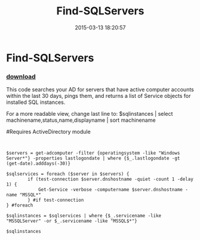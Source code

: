 ﻿---
pid:            5785
poster:         jgrote
title:          Find-SQLServers
date:           2015-03-13 18:20:57
format:         posh
parent:         0
parent:         0

---

# Find-SQLServers

### [download](5785.ps1)

This code searches your AD for servers that have active computer accounts within the last 30 days, pings them, and returns a list of Service objects for installed SQL instances.

For a more readable view, change last line to:
$sqlinstances | select machinename,status,name,displayname | sort machinename

#Requires ActiveDirectory module

```posh


$servers = get-adcomputer -filter {operatingsystem -like "Windows Server*"} -properties lastlogondate | where {$_.lastlogondate -gt (get-date).adddays(-30)}

$sqlservices = foreach ($server in $servers) {
        if (test-connection $server.dnshostname -quiet -count 1 -delay 1) {
            Get-Service -verbose -computername $server.dnshostname -name "MSSQL*"
        } #if test-connection
} #foreach

$sqlinstances = $sqlservices | where {$_.servicename -like "MSSQLServer" -or $_.servicename -like "MSSQL$*"}

$sqlinstances
```
